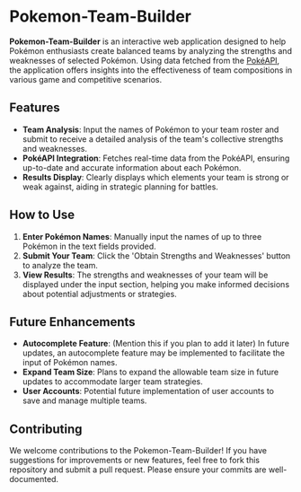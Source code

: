 # Pokemon-Team-Builder

**Pokemon-Team-Builder** is an interactive web application designed to help Pokémon enthusiasts create balanced teams by analyzing the strengths and weaknesses of selected Pokémon. Using data fetched from the [PokéAPI](https://pokeapi.co), the application offers insights into the effectiveness of team compositions in various game and competitive scenarios.

## Features

- **Team Analysis**: Input the names of Pokémon to your team roster and submit to receive a detailed analysis of the team's collective strengths and weaknesses.
- **PokéAPI Integration**: Fetches real-time data from the PokéAPI, ensuring up-to-date and accurate information about each Pokémon.
- **Results Display**: Clearly displays which elements your team is strong or weak against, aiding in strategic planning for battles.

## How to Use

1. **Enter Pokémon Names**: Manually input the names of up to three Pokémon in the text fields provided.
2. **Submit Your Team**: Click the 'Obtain Strengths and Weaknesses' button to analyze the team.
3. **View Results**: The strengths and weaknesses of your team will be displayed under the input section, helping you make informed decisions about potential adjustments or strategies.

## Future Enhancements

- **Autocomplete Feature**: (Mention this if you plan to add it later) In future updates, an autocomplete feature may be implemented to facilitate the input of Pokémon names.
- **Expand Team Size**: Plans to expand the allowable team size in future updates to accommodate larger team strategies.
- **User Accounts**: Potential future implementation of user accounts to save and manage multiple teams.

## Contributing

We welcome contributions to the Pokemon-Team-Builder! If you have suggestions for improvements or new features, feel free to fork this repository and submit a pull request. Please ensure your commits are well-documented.

